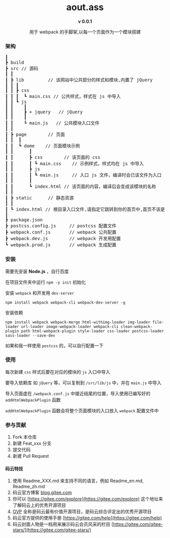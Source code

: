 <center>
<h1>aout.ass</h1>

<b>v 0.0.1</b>
<p>用于 webpack 的手脚架,以每一个页面作为一个模块搭建</p>
</center>

### 架构
<pre>
┃
┣ build
┣ src // 源码
┃ ┃
┃ ┣ lib         // 该网站中公共部分的样式和模块,内置了 jQuery
┃ ┃ ┃
┃ ┃ ┣ css
┃ ┃ ┃  ┗ main.css // 公共样式，样式在 js 中导入
┃ ┃ ┗ js
┃ ┃    ┃
┃ ┃    ┣ + jquery   // jQuery 
┃ ┃    ┃
┃ ┃    ╚ main.js   // 公共模块入口文件
┃ ┃
┃ ┣ page        // 页面
┃ ┃  ┃
┃ ┃  ┗ dome    // 页面模块示例
┃ ┃      ┃
┃ ┃      ┣ css        // 该页面的 css
┃ ┃      ┃ ┗ main.css    // 示例样式，样式均在 js 中导入
┃ ┃      ┣ js
┃ ┃      ┃ ┗ main.js     // 入口 js 文件，编译时会已该文件为入口
┃ ┃      ┃
┃ ┃      ┗ index.html // 该页面的内容，编译后会变成该模块的名称
┃ ┃
┃ ┣ static      // 静态资源
┃ ┃
┃ ┗ index.html // 根目录入口文件,请指定它跳转到你的首页中,首页不该是这个
┃
┣ package.json
┣ postcss.config.js     // postcss 配置文件
┣ webpack.conf.js       // webpack 公共配置
┣ webpack.dev.js        // webpack 开发用配置
┗ webpack.prod.js       // webpack 生成配置
</pre>

### 安装
需要先安装 **Node.js** ，自行百度

在项目文件夹中运行 `npm -y init` 初始化

安装 `webpack` 和开发用 `dev-server`
```
npm install webpack webpack-cli webpack-dev-server -g
```
安装依赖
```
npm install webpack webpack-merge html-withimg-loader img-loader file-loader url-loader image-webpack-loader webpack-cli clean-webpack-plugin path html-webpack-plugin style-loader css-loader postcss-loader sass-loader --save-dev
```
如果和我一样使用 `postcss` 的，可以自行配置一下

### 使用
每次新建 `css` 样式后要在对应的模块的 `js` 入口中导入

要导入依赖库 如 `jQuery` 等，可以复制到 `/src/lib/js` 中，并在 `main.js` 中导入

导入页面虚在 `/webpack.conf.js` 中接近结尾的位置，导入使用已编写好的 `addHtmlWebpackPlugin` 函数

`addHtmlWebpackPlugin` 函数会将整个页面模块的入口放入 `webpack` 配置文件中

### 参与贡献

1. Fork 本仓库
2. 新建 Feat_xxx 分支
3. 提交代码
4. 新建 Pull Request


#### 码云特技

1. 使用 Readme\_XXX.md 来支持不同的语言，例如 Readme\_en.md, Readme\_zh.md
2. 码云官方博客 [blog.gitee.com](https://blog.gitee.com)
3. 你可以 [https://gitee.com/explore](https://gitee.com/explore) 这个地址来了解码云上的优秀开源项目
4. [GVP](https://gitee.com/gvp) 全称是码云最有价值开源项目，是码云综合评定出的优秀开源项目
5. 码云官方提供的使用手册 [https://gitee.com/help](https://gitee.com/help)
6. 码云封面人物是一档用来展示码云会员风采的栏目 [https://gitee.com/gitee-stars/](https://gitee.com/gitee-stars/)